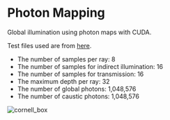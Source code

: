 # Photon Mapping

  Global illumination using photon maps with CUDA.
  
  Test files used are from [here](https://benedikt-bitterli.me/resources/).

  * The number of samples per ray: 8
  * The number of samples for indirect illumination: 16
  * The number of samples for transmission: 16
  * The maximum depth per ray: 32
  * The number of global photons: 1,048,576
  * The number of caustic photons: 1,048,576

![cornell_box](https://github.com/emoy-kim/PhotonMapping/assets/17864157/3ce820be-deec-45d3-8675-ad54fd828624)

